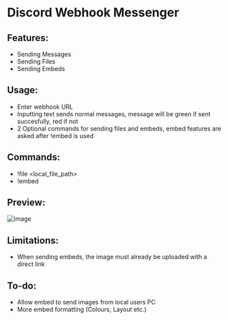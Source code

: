 # Discord Webhook Messenger
## Features: 
- Sending Messages
- Sending Files
- Sending Embeds

## Usage:
- Enter webhook URL
- Inputting text sends normal messages, message will be green if sent succesfully, red if not
- 2 Optional commands for sending files and embeds, embed features are asked after !embed is used
  
## Commands:
- !file <local_file_path>
- !embed

## Preview:
![image](https://github.com/autumnlikescode/Discord-Webhook-Messenger/assets/102363146/a5281f8d-bbb4-461d-abed-bdec188bd7bd)


## Limitations:
* When sending embeds, the image must already be uploaded with a direct link

## To-do:
* Allow embed to send images from local users PC
* More embed formatting (Colours, Layout etc.)
